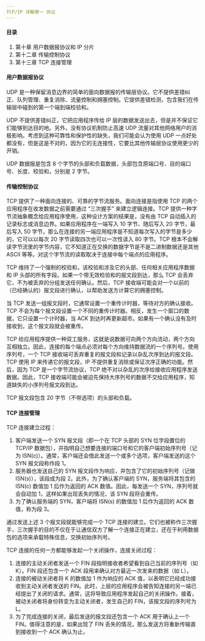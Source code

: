 ```yaml
---
TCP/IP 详解卷一 协议
---
```


#### 目录

1. 第十章 用户数据报协议和 IP 分片
2. 第十二章 传输控制协议
3. 第十三章 TCP 连接管理

#### 用户数据报协议

UDP 是一种保留消息边界的简单的面向数据报的传输层协议。它不提供差错纠正、队列管理、重复消除、流量控制和拥塞控制。它提供差错检测，包含我们在传输层中碰到的第一个端到端校验和。

UDP 不提供差错纠正，它把应用程序传给 IP 层的数据发送出去，但是并不保证它们能够到达目的地。另外，没有协议机制防止高速 UDP 流量对其他网络用户的消极影响。考虑到这种可靠性和保护性的缺失，我们可能会认为使用 UDP 一点好处都没有，但是这是不对的，因为它的无连接性，它要比其他传输层协议使用更少的开销。

UDP 数据报是包含 8 个字节的头部和负载数据，头部包含原端口号、目的端口号、长度、校验和，分别是 2 字节。

#### 传输控制协议

TCP 提供了一种面向连接的、可靠的字节流服务。面向连接是指使用 TCP 的两个应用程序在收发数据之前需要通过 “三次握手” 来建立逻辑连接。TCP 提供一种字节流抽象概念给应用程序使用，这种设计方案的结果是，没有由 TCP 自动插入的记录标志或消息边界。如果应用程序在一端写入 10 字节、随后写入 20 字节，最后写入 50 字节，那么在连接的另一端应用程序是不知道每次写入的字节是多少的，它可以以每次 20 字节读取四次也可以一次性读入 80 字节。TCP 根本不会解读字节流里的字节内容，它不知道正在交换的数据字节是不是二进制数据还是其他 ASCII 等等。对这个字节流的读取取决于连接中每个端点的应用程序。

TCP 维持了一个强制的校验和，该校验和涉及它的头部、任何相关应用程序数据和 IP 头部的所有字段。如果一个带无效检验和的报文段到达，那么 TCP 会丢弃它，不为被丢弃的分组发送任何确认。然后，TCP 接收端可能会对一个以前的（已经确认的）报文段进行确认，以帮助发送方计算它的拥塞控制。

当 TCP 发送一组报文段时，它通常设置一个重传计时器，等待对方的确认接收。TCP 不会为每个报文段设置一个不同的重传计时器。相反，发生一个窗口的数据，它只设置一个计时器，当 ACK 到达时再更新超市。如果有一个确认没有及时接收到，这个报文段就会被重传。

TCP 给应用程序提供一种双工服务，这就是说数据可向两个方向流动，两个方向互相独立。因此，连接的每个端点必须对每个方向维持数据流的一个序列号。使用序列号，一个 TCP 接收端可丢弃重复的报文段和记录以杂乱次序到达的报文段。TCP 使用 IP 来传递它的报文段，IP 不提供重复消除或保证次序正确的功能。然后，因为 TCP 是一个字节流协议，TCP 绝不对以杂乱的次序给接收应用程序发送数据。因此，TCP 接收端可能会被迫先保持大序列号的数据不交给应用程序，知道缺失的小序列号报文段到达。

TCP 报文段包含 20 字节（不带选项）的头部和负载。

#### TCP 连接管理

TCP 连接建立过程：

1. 客户端发送一个 SYN 报文段（即一个在 TCP 头部的 SYN 位字段置位的 TCP/IP 数据包），并指明自己想要连接的端口号和它的客户端初始序列号（记为 ISN(c)）。通常，客户端还会借此发送一个或多个选项，客户端发送的这个 SYN 报文段称作段 1。
2. 服务器也发送自己的 SYN 报文段作为响应，并包含了它的初始序列号（记做 ISN(s)），该段成为段 2。此外，为了确认客户端的 SYN，服务端将其包含的 ISN(c) 数值加 1 后作为返回的 ACK 数值。因此，每发送一个 SYN，序列号就会自动加 1，这样如果出现丢失的情况，该 SYN 段将会重传。
3. 为了确认服务端的 SYN，客户端将 ISN(s) 的数值加 1 后作为返回的 ACK 数值，称为段 3。

通过发送上述 3 个报文段就能够完成一个 TCP 连接的建立。它们也被称作三次握手，三次握手的目的不仅在于让通信双方了解一个连接正在建立，还在于利用数据包的选项来承载特殊信息，交换初始序列号。

TCP 连接的任何一方都能够发起一个关闭操作，连接关闭过程：

1. 连接的主动关闭者发送一个 FIN 段指明接收者希望看到自己当前的序列号（如 K）。FIN 段还包含一个 ACK 段用来确认对方最近一次发来的数据（如 L）。
2. 连接的被动关闭者将 K 的数值加 1 作为响应的 ACK 值，以表明它已经成功接收到主动关闭者发送的 FIN。此时，上层的应用程序会被告知连接的另一端已经提出了关闭的请求。通常，这将导致应用程序发起自己的关闭操作。接着，被动关闭者将身份转变为主动关闭者，发生自己的 FIN，该报文段的序列号为 L。
3. 为了完成连接的关闭，最后发送的报文段还包含一个 ACK 用于确认上一个 FIN。值得注意的是，如果出现了 FIN 丢失的情况，那么发送方将重新传输直到接收到一个 ACK 确认为止。


